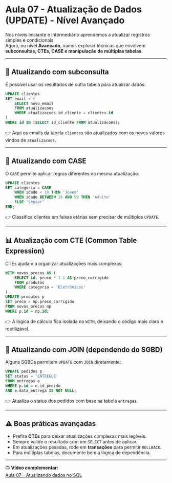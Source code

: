 # Aula 07 - Atualização de Dados (UPDATE) - Nível Avançado

Nos níveis iniciante e intermediário aprendemos a atualizar registros simples e condicionais.  
Agora, no nível **Avançado**, vamos explorar técnicas que envolvem **subconsultas, CTEs, CASE e manipulação de múltiplas tabelas**.

---

## 🔎 Atualizando com subconsulta

É possível usar os resultados de outra tabela para atualizar dados:

```sql
UPDATE clientes
SET email = (
    SELECT novo_email
    FROM atualizacoes
    WHERE atualizacoes.id_cliente = clientes.id
)
WHERE id IN (SELECT id_cliente FROM atualizacoes);
```

👉 Aqui os emails da tabela `clientes` são atualizados com os novos valores vindos de `atualizacoes`.

---

## 🧮 Atualizando com CASE

O `CASE` permite aplicar regras diferentes na mesma atualização:

```sql
UPDATE clientes
SET categoria = CASE
    WHEN idade < 18 THEN 'Jovem'
    WHEN idade BETWEEN 18 AND 59 THEN 'Adulto'
    ELSE 'Sênior'
END;
```

👉 Classifica clientes em faixas etárias sem precisar de múltiplos `UPDATE`.

---

## 📊 Atualização com CTE (Common Table Expression)

CTEs ajudam a organizar atualizações mais complexas:

```sql
WITH novos_precos AS (
    SELECT id, preco * 1.1 AS preco_corrigido
    FROM produtos
    WHERE categoria = 'Eletrônicos'
)
UPDATE produtos p
SET preco = np.preco_corrigido
FROM novos_precos np
WHERE p.id = np.id;
```

👉 A lógica de cálculo fica isolada no `WITH`, deixando o código mais claro e reutilizável.

---

## 🔗 Atualizando com JOIN (dependendo do SGBD)

Alguns SGBDs permitem `UPDATE` com `JOIN` diretamente:

```sql
UPDATE pedidos p
SET status = 'ENTREGUE'
FROM entregas e
WHERE p.id = e.id_pedido
AND e.data_entrega IS NOT NULL;
```

👉 Atualiza o status dos pedidos com base na tabela `entregas`.

---

## ⚠️ Boas práticas avançadas

- Prefira **CTEs** para deixar atualizações complexas mais legíveis.  
- Sempre valide o resultado com um `SELECT` antes de aplicar.  
- Em atualizações pesadas, rode em **transações** para permitir `ROLLBACK`.  
- Para múltiplas tabelas, documente bem a lógica de dependência.  

---

📺 **Vídeo complementar:**  
[Aula 07 – Atualizando dados no SQL](www.youtube.com/watch?v=u8C4WDZ1y5s&list=PLD3-a_5KsN3nuXukrq8kCYtxnZR4FD2nJ&index=17) 

